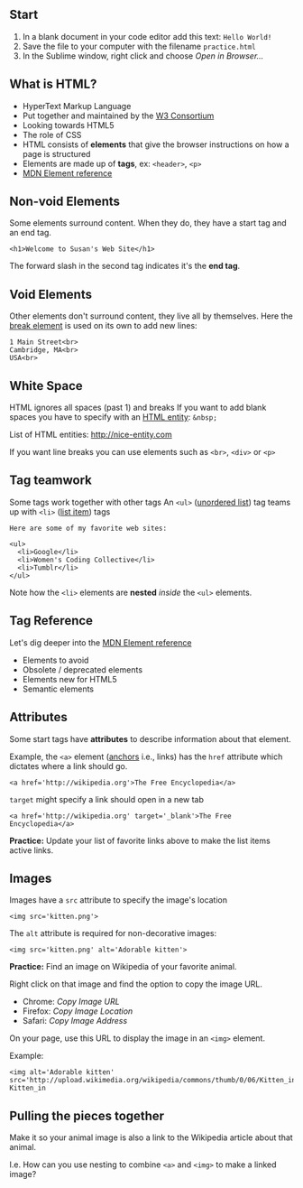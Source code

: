 ## Start
1. In a blank document in your code editor add this text: `Hello World!`
2. Save the file to your computer with the filename `practice.html`
3. In the Sublime window, right click and choose *Open in Browser...*





## What is HTML?
* HyperText Markup Language
* Put together and maintained by the [W3 Consortium](http://www.w3.org/)
* Looking towards HTML5
* The role of CSS
* HTML consists of **elements** that give the browser instructions on how a page is structured
* Elements are made up of **tags**, ex: `<header>`, `<p>`
* [MDN Element reference](https://developer.mozilla.org/en-US/docs/Web/HTML/Element?redirectlocale=en-US&redirectslug=HTML%2FElement)




## Non-void Elements
Some elements surround content. When they do, they have a start tag and an end tag.
	
	<h1>Welcome to Susan's Web Site</h1>

The forward slash in the second tag indicates it's the **end tag**.




## Void Elements
Other elements don't surround content, they live all by themselves.
Here the [break element](https://developer.mozilla.org/en-US/docs/Web/HTML/Element/br) is used on its own to add new lines:

	1 Main Street<br>
	Cambridge, MA<br>
	USA<br>



	
## White Space
HTML ignores all spaces (past 1) and breaks
If you want to add blank spaces you have to specify with an [HTML entity](http://www.w3schools.com/tags/ref_entities.asp): `&nbsp;`

List of HTML entities: <http://nice-entity.com>

If you want line breaks you can use elements such as `<br>`, `<div>` or `<p>`




## Tag teamwork
Some tags work together with other tags
An `<ul>` ([unordered list](https://developer.mozilla.org/en-US/docs/Web/HTML/Element/ul)) tag teams up with `<li>` ([list item](https://developer.mozilla.org/en-US/docs/Web/HTML/Element/li)) tags

	Here are some of my favorite web sites:

	<ul>
	  <li>Google</li>
	  <li>Women's Coding Collective</li>
	  <li>Tumblr</li>
	</ul>

Note how the `<li>` elements are __nested__ *inside* the `<ul>` elements.





## Tag Reference

Let's dig deeper into the [MDN Element reference](https://developer.mozilla.org/en-US/docs/Web/HTML/Element?redirectlocale=en-US&redirectslug=HTML%2FElement)

* Elements to avoid
* Obsolete / deprecated elements
* Elements new for HTML5
* Semantic elements




## Attributes
Some start tags have **attributes** to describe information about that element.

Example, the `<a>` element ([anchors](https://developer.mozilla.org/en-US/docs/Web/HTML/Element/a) i.e., links) has the `href` attribute which dictates where a link should go.

~~~~
<a href='http://wikipedia.org'>The Free Encyclopedia</a>
~~~~

`target` might specify a link should open in a new tab

~~~~
<a href='http://wikipedia.org' target='_blank'>The Free Encyclopedia</a>
~~~~

__Practice:__ Update your list of favorite links above to make the list items active links.




## Images

Images have a `src` attribute to specify the image's location

~~~~
<img src='kitten.png'>
~~~~

The `alt` attribute is required for non-decorative images:

~~~~
<img src='kitten.png' alt='Adorable kitten'>
~~~~


**Practice:** Find an image on Wikipedia of your favorite animal.

Right click on that image and find the option to copy the image URL. 

* Chrome: *Copy Image URL* 
* Firefox: *Copy Image Location*
* Safari: *Copy Image Address*

On your page, use this URL to display the image in an `<img>` element.

Example:

	<img alt='Adorable kitten' src='http://upload.wikimedia.org/wikipedia/commons/thumb/0/06/Kitten_in_Rizal_Park%2C_Manila.jpg/340px-Kitten_in




## Pulling the pieces together

Make it so your animal image is also a link to the Wikipedia article about that animal.

I.e. How can you use nesting to combine `<a>` and `<img>` to make a linked image?


